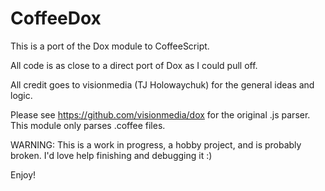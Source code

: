 # CoffeeDox #

This is a port of the Dox module to CoffeeScript.

All code is as close to a direct port of Dox as I could pull off.  

All credit goes to visionmedia (TJ Holowaychuk) for the general 
ideas and logic.

Please see https://github.com/visionmedia/dox for the original .js parser.  This
module only parses .coffee files.

WARNING: This is a work in progress, a hobby project, and is probably broken.
I'd love help finishing and debugging it :)

Enjoy!